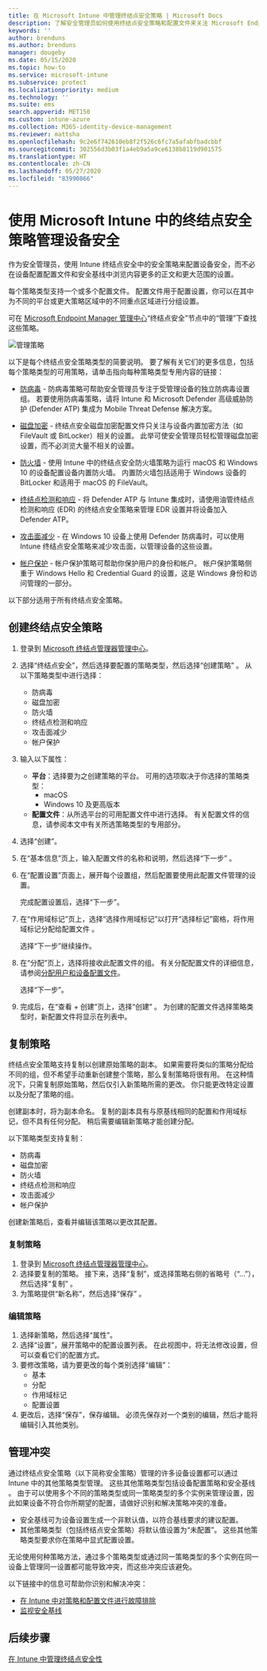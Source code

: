 ```yaml
---
title: 在 Microsoft Intune 中管理终结点安全策略 | Microsoft Docs
description: 了解安全管理员如何使用终结点安全策略和配置文件来关注 Microsoft Endpoint Manager 中设备的安全配置。
keywords: ''
author: brenduns
ms.author: brenduns
manager: dougeby
ms.date: 05/15/2020
ms.topic: how-to
ms.service: microsoft-intune
ms.subservice: protect
ms.localizationpriority: medium
ms.technology: ''
ms.suite: ems
search.appverid: MET150
ms.custom: intune-azure
ms.collection: M365-identity-device-management
ms.reviewer: mattsha
ms.openlocfilehash: 9c2e6f742610eb8f2f526c6fc7a5afabfbadcbbf
ms.sourcegitcommit: 302556d3b03f1a4eb9a5a9ce6138b8119d901575
ms.translationtype: HT
ms.contentlocale: zh-CN
ms.lasthandoff: 05/27/2020
ms.locfileid: "83990866"
---
```

# <a name="manage-device-security-with-endpoint-security-policies-in-microsoft-intune"></a>使用 Microsoft Intune 中的终结点安全策略管理设备安全

作为安全管理员，使用 Intune 终结点安全中的安全策略来配置设备安全，而不必在设备配置配置文件和安全基线中浏览内容更多的正文和更大范围的设置。

每个策略类型支持一个或多个配置文件。 配置文件用于配置设置，你可以在其中为不同的平台或更大策略区域中的不同重点区域进行分组设置。

可在 [Microsoft Endpoint Manager 管理中心](https://go.microsoft.com/fwlink/?linkid=2109431)“终结点安全”节点中的“管理”下查找这些策略。

![管理策略](./media/endpoint-security-policy/endpoint-security-policies.png)

以下是每个终结点安全策略类型的简要说明。 要了解有关它们的更多信息，包括每个策略类型的可用策略，请单击指向每种策略类型专用内容的链接：

- [防病毒](../protect/endpoint-security-antivirus-policy.md) - 防病毒策略可帮助安全管理员专注于受管理设备的独立防病毒设置组。 若要使用防病毒策略，请将 Intune 和 Microsoft Defender 高级威胁防护 (Defender ATP) 集成为 Mobile Threat Defense 解决方案。

- [磁盘加密](../protect/endpoint-security-disk-encryption-policy.md) - 终结点安全磁盘加密配置文件只关注与设备内置加密方法（如 FileVault 或 BitLocker）相关的设置。 此举可使安全管理员轻松管理磁盘加密设置，而不必浏览大量不相关的设置。

- [防火墙](../protect/endpoint-security-firewall-policy.md) - 使用 Intune 中的终结点安全防火墙策略为运行 macOS 和 Windows 10 的设备配置设备内置防火墙。 内置防火墙包括适用于 Windows 设备的 BitLocker 和适用于 macOS 的 FileVault。

- [终结点检测和响应](../protect/endpoint-security-edr-policy.md) - 将 Defender ATP 与 Intune 集成时，请使用油管终结点检测和响应 (EDR) 的终结点安全策略来管理 EDR 设置并将设备加入 Defender ATP。

- [攻击面减少](../protect/endpoint-security-asr-policy.md) - 在 Windows 10 设备上使用 Defender 防病毒时，可以使用 Intune 终结点安全策略来减少攻击面，以管理设备的这些设置。

- [帐户保护](../protect/endpoint-security-account-protection-policy.md) - 帐户保护策略可帮助你保护用户的身份和帐户。 帐户保护策略侧重于 Windows Hello 和 Credential Guard 的设置，这是 Windows 身份和访问管理的一部分。

以下部分适用于所有终结点安全策略。

## <a name="create-an-endpoint-security-policy"></a>创建终结点安全策略

1. 登录到 [Microsoft 终结点管理器管理中心](https://go.microsoft.com/fwlink/?linkid=2109431)。

2. 选择“终结点安全”，然后选择要配置的策略类型，然后选择“创建策略” 。 从以下策略类型中进行选择：
   - 防病毒
   - 磁盘加密
   - 防火墙
   - 终结点检测和响应
   - 攻击面减少
   - 帐户保护

3. 输入以下属性：
   - **平台**：选择要为之创建策略的平台。 可用的选项取决于你选择的策略类型：
     - macOS
     - Windows 10 及更高版本
   - **配置文件**：从所选平台的可用配置文件中进行选择。 有关配置文件的信息，请参阅本文中有关所选策略类型的专用部分。

4. 选择“创建”。

5. 在“基本信息”页上，输入配置文件的名称和说明，然后选择“下一步” 。

6. 在“配置设置”页面上，展开每个设置组，然后配置要使用此配置文件管理的设置。

   完成配置设置后，选择“下一步”。

7. 在“作用域标记”页上，选择“选择作用域标记”以打开“选择标记”窗格，将作用域标记分配给配置文件 。
  
   选择“下一步”继续操作。

8. 在“分配”页上，选择将接收此配置文件的组。 有关分配配置文件的详细信息，请参阅[分配用户和设备配置文件](../configuration/device-profile-assign.md)。

   选择“下一步”。

9. 完成后，在“查看 + 创建”页上，选择“创建” 。 为创建的配置文件选择策略类型时，新配置文件将显示在列表中。

## <a name="duplicate-a-policy"></a>复制策略

终结点安全策略支持复制以创建原始策略的副本。 如果需要将类似的策略分配给不同的组，但不希望手动重新创建整个策略，那么复制策略将很有用。 在这种情况下，只需复制原始策略，然后仅引入新策略所需的更改。 你只能更改特定设置以及分配了策略的组。

创建副本时，将为副本命名。 复制的副本具有与原基线相同的配置和作用域标记，但不具有任何分配。 稍后需要编辑新策略才能创建分配。  

以下策略类型支持复制：

- 防病毒
- 磁盘加密
- 防火墙
- 终结点检测和响应
- 攻击面减少
- 帐户保护

创建新策略后，查看并编辑该策略以更改其配置。

### <a name="to-duplicate-a-policy"></a>复制策略

1. 登录到 [Microsoft 终结点管理器管理中心](https://go.microsoft.com/fwlink/?linkid=2109431)。
2. 选择要复制的策略。 接下来，选择“复制”，或选择策略右侧的省略号（“…”），然后选择“复制”  。
3. 为策略提供“新名称”，然后选择“保存” 。

### <a name="to-edit-a-policy"></a>编辑策略

1. 选择新策略，然后选择“属性”。
2. 选择“设置”，展开策略中的配置设置列表。 在此视图中，将无法修改设置，但可以查看它们的配置方式。
3. 要修改策略，请为要更改的每个类别选择“编辑”：
   - 基本
   - 分配
   - 作用域标记
   - 配置设置
4. 更改后，选择“保存”，保存编辑。  必须先保存对一个类别的编辑，然后才能将编辑引入其他类别。

## <a name="manage-conflicts"></a>管理冲突

通过终结点安全策略（以下简称安全策略）管理的许多设备设置都可以通过 Intune 中的其他策略类型管理。 这些其他策略类型包括设备配置策略和安全基线 。 由于可以使用多个不同的策略类型或同一策略类型的多个实例来管理设置，因此如果设备不符合你所期望的配置，请做好识别和解决策略冲突的准备。

- 安全基线可为设备设置生成一个非默认值，以符合基线要求的建议配置。
- 其他策略类型（包括终结点安全策略）将默认值设置为“未配置”。 这些其他策略类型要求你在策略中显式配置设置。

无论使用何种策略方法，通过多个策略类型或通过同一策略类型的多个实例在同一设备上管理同一设置都可能导致冲突，而这些冲突应该避免。

以下链接中的信息可帮助你识别和解决冲突：

- [在 Intune 中对策略和配置文件进行故障排除](../configuration/troubleshoot-policies-in-microsoft-intune.md)
- [监视安全基线](../protect/security-baselines-monitor.md#troubleshoot-using-per-setting-status)

## <a name="next-steps"></a>后续步骤

[在 Intune 中管理终结点安全性](../protect/endpoint-security.md)
